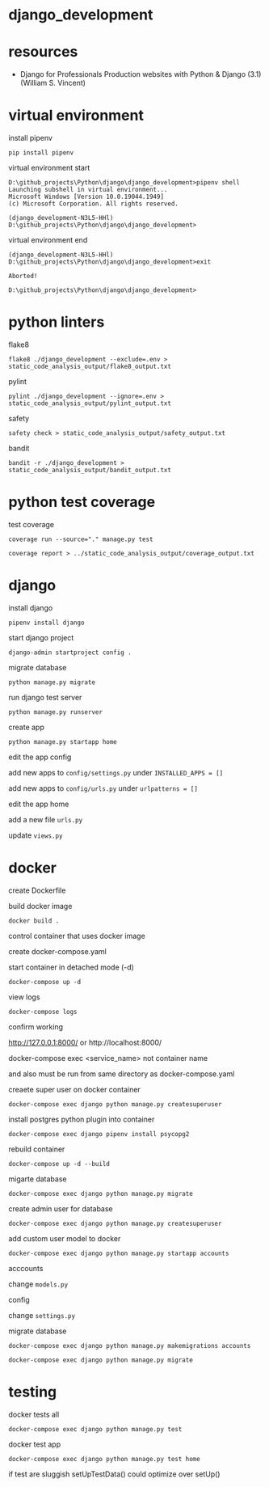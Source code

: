 # django_development

# resources 

* Django for Professionals Production websites with Python & Django (3.1) (William S. Vincent)

# virtual environment 

install pipenv 

```
pip install pipenv
```

virtual environment start 

```
D:\github_projects\Python\django\django_development>pipenv shell
Launching subshell in virtual environment...
Microsoft Windows [Version 10.0.19044.1949]
(c) Microsoft Corporation. All rights reserved.

(django_development-N3L5-HHl) D:\github_projects\Python\django\django_development>
```

virtual environment end

```
(django_development-N3L5-HHl) D:\github_projects\Python\django\django_development>exit

Aborted!

D:\github_projects\Python\django\django_development>
```

# python linters

flake8

```
flake8 ./django_development --exclude=.env > static_code_analysis_output/flake8_output.txt
```

pylint 

```
pylint ./django_development --ignore=.env > static_code_analysis_output/pylint_output.txt
```

safety

```
safety check > static_code_analysis_output/safety_output.txt
```

bandit

```
bandit -r ./django_development > static_code_analysis_output/bandit_output.txt
```

# python test coverage 

test coverage

```
coverage run --source="." manage.py test
```

```
coverage report > ../static_code_analysis_output/coverage_output.txt
```



# django

install django

```
pipenv install django
```

start django project

```
django-admin startproject config .
```

migrate database

```
python manage.py migrate
```

run django test server

```
python manage.py runserver
```

create app

```
python manage.py startapp home
```

edit the app config

add new apps to ```config/settings.py``` under ```INSTALLED_APPS = []```

add new apps to ```config/urls.py``` under ```urlpatterns = []```

edit the app home

add a new file ```urls.py``` 

update ```views.py```

# docker 

create Dockerfile 

build docker image 

```
docker build .
```

control container that uses docker image

create docker-compose.yaml

start container in detached mode (-d)

```
docker-compose up -d
```

view logs 

```
docker-compose logs
```

confirm working 

http://127.0.0.1:8000/ or http://localhost:8000/ 



docker-compose exec <service_name> not container name

and also must be run from same directory as docker-compose.yaml

creaete super user on docker container 

```
docker-compose exec django python manage.py createsuperuser
```

install postgres python plugin into container

```
docker-compose exec django pipenv install psycopg2
```

rebuild container

```
docker-compose up -d --build
```

migarte database 

```
docker-compose exec django python manage.py migrate
```


create admin user for database

```
docker-compose exec django python manage.py createsuperuser
```

add custom user model to docker

```
docker-compose exec django python manage.py startapp accounts
```

acccounts

change ```models.py```

config

change ```settings.py```

migrate database 

```
docker-compose exec django python manage.py makemigrations accounts
```

```
docker-compose exec django python manage.py migrate
```

# testing

docker tests all

```
docker-compose exec django python manage.py test
```

docker test app 

```
docker-compose exec django python manage.py test home
```

if test are sluggish setUpTestData() could optimize over setUp()

